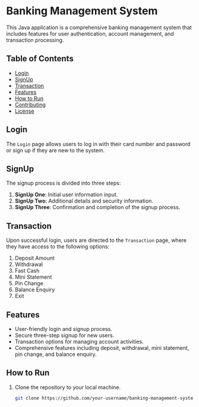 # Banking Management System

This Java application is a comprehensive banking management system that includes features for user authentication, account management, and transaction processing.

## Table of Contents

- [Login](#login)
- [SignUp](#signup)
- [Transaction](#transaction)
- [Features](#features)
- [How to Run](#how-to-run)
- [Contributing](#contributing)
- [License](#license)

## Login

The `Login` page allows users to log in with their card number and password or sign up if they are new to the system.

## SignUp

The signup process is divided into three steps:
1. **SignUp One**: Initial user information input.
2. **SignUp Two**: Additional details and security information.
3. **SignUp Three**: Confirmation and completion of the signup process.

## Transaction

Upon successful login, users are directed to the `Transaction` page, where they have access to the following options:
1. Deposit Amount
2. Withdrawal
3. Fast Cash
4. Mini Statement
5. Pin Change
6. Balance Enquiry
7. Exit

## Features

- User-friendly login and signup process.
- Secure three-step signup for new users.
- Transaction options for managing account activities.
- Comprehensive features including deposit, withdrawal, mini statement, pin change, and balance enquiry.

## How to Run

1. Clone the repository to your local machine.
   ```bash
   git clone https://github.com/your-username/banking-management-system.git
